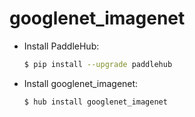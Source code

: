 # googlenet_imagenet
* Install PaddleHub: 

    ```bash
    $ pip install --upgrade paddlehub
    ```

* Install googlenet_imagenet: 

    ```bash
    $ hub install googlenet_imagenet
    ```
